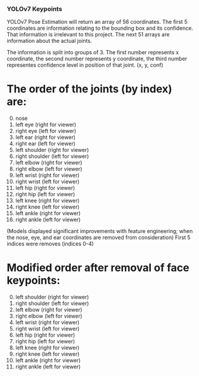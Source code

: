 ### YOLOv7 Keypoints

YOLOv7 Pose Estimation will return an array of 56 coordinates. The first 5 coordinates are information relating to the bounding box and its confidence. That information is irrelevant to this project. The next 51 arrays are information about the actual joints.

The information is split into groups of 3. The first number represents x coordinate, the second number represents y coordinate, the third number representes confidence level in position of that joint. (x, y, conf)

# The order of the joints (by index) are:
0. nose
1. left eye (right for viewer)
2. right eye (left for viewer)
3. left ear (right for viewer)
4. right ear (left for viewer)
5. left shoulder (right for viewer)
6. right shoulder (left for viewer)
7. left elbow (right for viewer)
8. right elbow (left for viewer)
9. left wrist (right for viewer)
10. right wrist (left for viewer)
11. left hip (right for viewer)
12. right hip (left for viewer)
13. left knee (right for viewer)
14. right knee (left for viewer)
15. left ankle (right for viewer)
16. right ankle (left for viewer)

(Models displayed significant improvements with feature engineering; when the nose, eye, and ear coordinates are removed from consideration)
First 5 indices were removes (indices 0-4)

# Modified order after removal of face keypoints:
0. left shoulder (right for viewer)
1. right shoulder (left for viewer)
2. left elbow (right for viewer)
3. right elbow (left for viewer)
4. left wrist (right for viewer)
5. right wrist (left for viewer)
6. left hip (right for viewer)
7. right hip (left for viewer)
8. left knee (right for viewer)
9. right knee (left for viewer)
10. left ankle (right for viewer)
11. right ankle (left for viewer)
